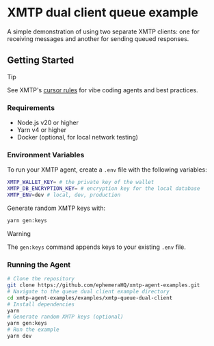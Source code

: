 # XMTP dual client queue example

A simple demonstration of using two separate XMTP clients: one for receiving messages and another for sending queued responses.

## Getting Started

> [!TIP]
> See XMTP's [cursor rules](/.cursor/README.md) for vibe coding agents and best practices.

### Requirements

- Node.js v20 or higher
- Yarn v4 or higher
- Docker (optional, for local network testing)

### Environment Variables

To run your XMTP agent, create a `.env` file with the following variables:

```bash
XMTP_WALLET_KEY= # the private key of the wallet
XMTP_DB_ENCRYPTION_KEY= # encryption key for the local database
XMTP_ENV=dev # local, dev, production
```

Generate random XMTP keys with:

```bash
yarn gen:keys
```

> [!WARNING]
> The `gen:keys` command appends keys to your existing `.env` file.

### Running the Agent

```bash
# Clone the repository
git clone https://github.com/ephemeraHQ/xmtp-agent-examples.git
# Navigate to the queue dual client example directory
cd xmtp-agent-examples/examples/xmtp-queue-dual-client
# Install dependencies
yarn
# Generate random XMTP keys (optional)
yarn gen:keys
# Run the example
yarn dev
```
